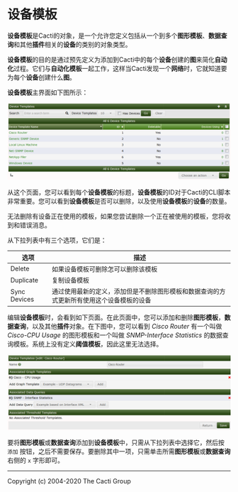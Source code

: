 # 设备模板

**设备模板**是Cacti的对象，是一个允许您定义包括从一个到多个**图形模板**、**数据查询**和其他**插件**相关的**设备**的类别的对象类型。

**设备模板**的目的是通过预先定义为添加到Cacti中的每个**设备**创建的**图**来简化**自动化**过程。它们与**自动化模板**一起工作，这样当Cacti发现一个**网络**时，它就知道要为每个**设备**创建什么**图**。

**设备模板**主界面如下图所示：

![Device Templates Page](images/device-templates.png)

从这个页面，您可以看到每个**设备模板**的标题，**设备模板**的ID对于Cacti的CLI脚本非常重要。您可以看到**设备模板**是否可以删除，以及使用**设备模板**的**设备**的数量。

无法删除有设备正在使用的模板，如果您尝试删除一个正在被使用的模板，您将收到和错误消息。

从下拉列表中有三个选项，它们是：

选项 | 描述 
--- | ---
Delete | 如果设备模板可删除怎可以删除该模板 
Duplicate | 复制设备模板 
Sync Devices | 通过使用最新的定义，添加但是不删除图形模板和数据查询的方式更新所有使用这个设备模板的设备 

编辑**设备模板**时，会看到如下页面。在此页面中，您可以添加和删除**图形模板**，**数据查询**，以及其他**插件**对象。在下图中，您可以看到 *Cisco Router* 有一个叫做 *Cisco-CPU Usage* 的图形模板和一个叫做 *SNMP-Interface Statistics* 的数据查询模板。系统上没有定义**阈值模板**，因此这里无法选择。

![Device Template Edit Page](images/device-templates-edit.png)

要将**图形模板**或**数据查询**添加到**设备模板**中，只需从下拉列表中选择它，然后按 `添加` 按钮，之后不需要保存。要删除其中一项，只需单击所需**图形模板**或**数据查询**右侧的 `x` 字形即可。

---
Copyright (c) 2004-2020 The Cacti Group
